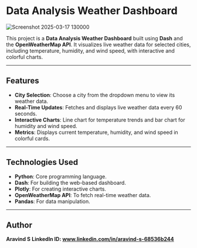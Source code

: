 # Data Analysis Weather Dashboard

![Screenshot 2025-03-17 130000](https://github.com/user-attachments/assets/9864b405-5c28-4a5a-88a6-cd09e53b3c5c)


This project is a **Data Analysis Weather Dashboard** built using **Dash** and the **OpenWeatherMap API**. It visualizes live weather data for selected cities, including temperature, humidity, and wind speed, with interactive and colorful charts.

---

## Features
- **City Selection**: Choose a city from the dropdown menu to view its weather data.
- **Real-Time Updates**: Fetches and displays live weather data every 60 seconds.
- **Interactive Charts**: Line chart for temperature trends and bar chart for humidity and wind speed.
- **Metrics**: Displays current temperature, humidity, and wind speed in colorful cards.

---

## Technologies Used
- **Python**: Core programming language.
- **Dash**: For building the web-based dashboard.
- **Plotly**: For creating interactive charts.
- **OpenWeatherMap API**: To fetch real-time weather data.
- **Pandas**: For data manipulation.

---

## Author
**Aravind S**
**LinkedIn ID: www.linkedin.com/in/aravind-s-68536b244**
